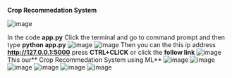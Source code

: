 ****Crop Recommedation System****

![image](https://github.com/user-attachments/assets/662dde23-6c21-4626-8f7f-50166a7f9ab5)

In the code **app.py** Click the terminal and go to command prompt and then type **python app.py**
![image](https://github.com/user-attachments/assets/7accfc14-db84-4c40-95f6-95125ebb4072)
![image](https://github.com/user-attachments/assets/50ec1ec7-6476-4e11-a4ce-146f43a4957d)
Then you can the this ip address **http://127.0.0.1:5000** press **CTRL+CLICK** or click the **follow link**
![image](https://github.com/user-attachments/assets/6d646c0a-6b05-4693-a6aa-fc5680501cc1)
This our** Crop Recommedation System using ML**
![image](https://github.com/user-attachments/assets/26e3a26a-1b36-4e54-a2f7-ce25a0eb46aa)
![image](https://github.com/user-attachments/assets/b0d79d94-5617-4566-8c1d-a4ba22321cfc)
![image](https://github.com/user-attachments/assets/cbd32522-f1d7-4e57-a71f-6e8df630d8ae)
![image](https://github.com/user-attachments/assets/f7509282-e3c2-4d33-848e-facbd997b8b3)
![image](https://github.com/user-attachments/assets/22d526e1-1fde-4ca1-a283-e53da5e184ab)
![image](https://github.com/user-attachments/assets/758fc2e7-8362-4f4c-8d28-997e86371598)
